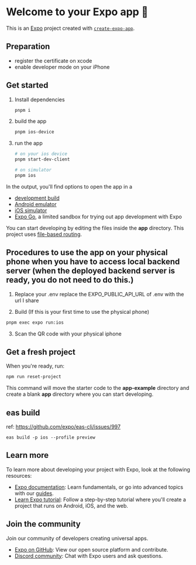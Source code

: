 # Welcome to your Expo app 👋

This is an [Expo](https://expo.dev) project created with [`create-expo-app`](https://www.npmjs.com/package/create-expo-app).

## Preparation

- register the certificate on xcode
- enable developer mode on your iPhone

## Get started

1. Install dependencies

    ```bash
    pnpm i
    ```

2. build the app

    ```bash
    pnpm ios-device
    ```

3. run the app

    ```bash
    # on your ios device
    pnpm start-dev-client

    # on simulator
    pnpm ios
    ```

In the output, you'll find options to open the app in a

- [development build](https://docs.expo.dev/develop/development-builds/introduction/)
- [Android emulator](https://docs.expo.dev/workflow/android-studio-emulator/)
- [iOS simulator](https://docs.expo.dev/workflow/ios-simulator/)
- [Expo Go](https://expo.dev/go), a limited sandbox for trying out app development with Expo

You can start developing by editing the files inside the **app** directory. This project uses [file-based routing](https://docs.expo.dev/router/introduction).

## Procedures to use the app on your physical phone when you have to access local backend server (when the deployed backend server is ready, you do not need to do this.)

1. Replace your .env
   replace the EXPO_PUBLIC_API_URL of .env with the url I share

2. Build (If this is your first time to use the physical phone)

```bash
pnpm exec expo run:ios
```

3. Scan the QR code with your physical iphone

## Get a fresh project

When you're ready, run:

```bash
npm run reset-project
```

This command will move the starter code to the **app-example** directory and create a blank **app** directory where you can start developing.

## eas build

ref: https://github.com/expo/eas-cli/issues/997

```
eas build -p ios --profile preview
```

## Learn more

To learn more about developing your project with Expo, look at the following resources:

- [Expo documentation](https://docs.expo.dev/): Learn fundamentals, or go into advanced topics with our [guides](https://docs.expo.dev/guides).
- [Learn Expo tutorial](https://docs.expo.dev/tutorial/introduction/): Follow a step-by-step tutorial where you'll create a project that runs on Android, iOS, and the web.

## Join the community

Join our community of developers creating universal apps.

- [Expo on GitHub](https://github.com/expo/expo): View our open source platform and contribute.
- [Discord community](https://chat.expo.dev): Chat with Expo users and ask questions.
